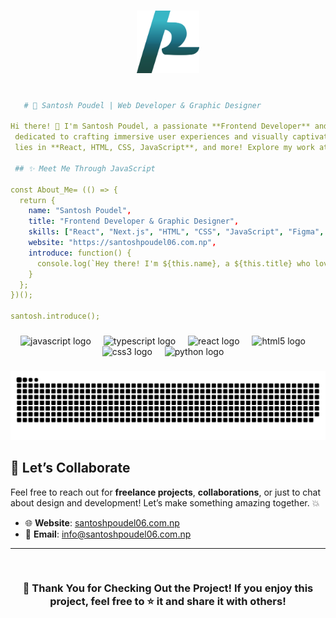 

###
<div style="text-align: center;">
  <img src="./main-logo.svg" height="100" width="100">
</div>

###
```yaml

   # 🚀 Santosh Poudel | Web Developer & Graphic Designer

Hi there! 👋 I'm Santosh Poudel, a passionate **Frontend Developer** and **Graphic Designer**
 dedicated to crafting immersive user experiences and visually captivating designs. My expertise
 lies in **React, HTML, CSS, JavaScript**, and more! Explore my work at **[santoshpoudel06.com.np](https://santoshpoudel06.com.np)**.

 ## ✨ Meet Me Through JavaScript

const About_Me= (() => {
  return {
    name: "Santosh Poudel",
    title: "Frontend Developer & Graphic Designer",
    skills: ["React", "Next.js", "HTML", "CSS", "JavaScript", "Figma", "Photoshop"],
    website: "https://santoshpoudel06.com.np",
    introduce: function() {
      console.log(`Hey there! I'm ${this.name}, a ${this.title} who loves turning ideas into reality. 🚀`);
    }
  };
})();

santosh.introduce();

```
###

<div align="center">
  <img src="https://cdn.jsdelivr.net/gh/devicons/devicon/icons/javascript/javascript-original.svg" height="30" alt="javascript logo"  />
  <img width="12" />
  <img src="https://cdn.jsdelivr.net/gh/devicons/devicon/icons/typescript/typescript-original.svg" height="30" alt="typescript logo"  />
  <img width="12" />
  <img src="https://cdn.jsdelivr.net/gh/devicons/devicon/icons/react/react-original.svg" height="30" alt="react logo"  />
  <img width="12" />
  <img src="https://cdn.jsdelivr.net/gh/devicons/devicon/icons/html5/html5-original.svg" height="30" alt="html5 logo"  />
  <img width="12" />
  <img src="https://cdn.jsdelivr.net/gh/devicons/devicon/icons/css3/css3-original.svg" height="30" alt="css3 logo"  />
  <img width="12" />
  <img src="https://cdn.jsdelivr.net/gh/devicons/devicon/icons/python/python-original.svg" height="30" alt="python logo"  />
  <img width="12" />
</div>

###

<picture>
  <source
    media="(prefers-color-scheme: dark)"
    srcset="https://raw.githubusercontent.com/platane/snk/output/github-contribution-grid-snake-dark.svg"
  />
  <source
    media="(prefers-color-scheme: light)"
    srcset="https://raw.githubusercontent.com/platane/snk/output/github-contribution-grid-snake.svg"
  />
  <img
    alt="github contribution grid snake animation"
    src="https://raw.githubusercontent.com/platane/snk/output/github-contribution-grid-snake.svg"
  />
</picture>



## 🎯 **Let’s Collaborate**

Feel free to reach out for **freelance projects**, **collaborations**, or just to chat about design and development! Let’s make something amazing together. 💥

- 🌐 **Website**: [santoshpoudel06.com.np](https://santoshpoudel06.com.np)
- 📧 **Email**: info@santoshpoudel06.com.np


---

<br>
<h3 align ="center">
🎉 Thank You for Checking Out the Project!
If you enjoy this project, feel free to ⭐️ it and share it with others!
</h3>
